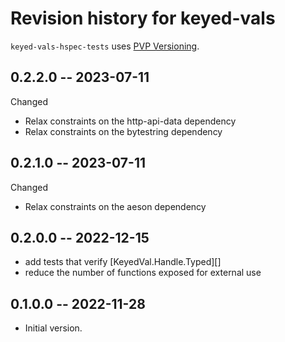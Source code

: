 # Revision history for keyed-vals

`keyed-vals-hspec-tests` uses [PVP Versioning][1].

## 0.2.2.0 -- 2023-07-11

Changed

* Relax constraints on the http-api-data dependency
* Relax constraints on the bytestring dependency

## 0.2.1.0 -- 2023-07-11

Changed

* Relax constraints on the aeson dependency

## 0.2.0.0 -- 2022-12-15

* add tests that verify [KeyedVal.Handle.Typed][]
* reduce the number of functions exposed for external use

## 0.1.0.0 -- 2022-11-28

* Initial version.

[1]: https://pvp.haskell.org
[KeyedVals.Handle.Typed]: https://hackage.haskell.org/package/keyed-vals/docs/KeyedVals-Handle.Typed.html
